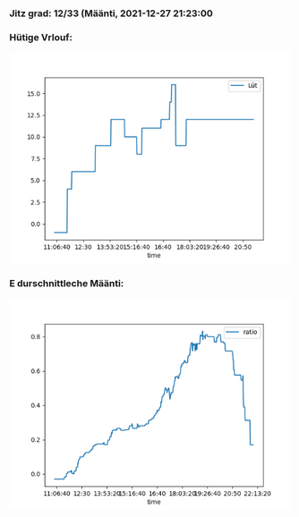 ### Jitz grad: 12/33 (Määnti, 2021-12-27 21:23:00

### Hütige Vrlouf:
![Graph](Today.png)

### E durschnittleche Määnti:
![Graph](Määnti.png)